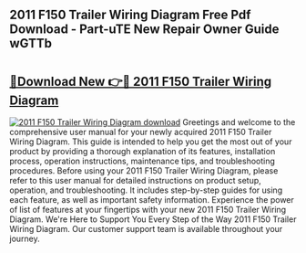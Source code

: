## 2011 F150 Trailer Wiring Diagram Free Pdf Download - Part-uTE New Repair Owner Guide wGTTb

# <h2><a href="http://dfhpen.blite.top/?on=2011+F150+Trailer+Wiring+Diagram">🔗Download New 👉🔴 2011 F150 Trailer Wiring Diagram</a></h2>

[![2011 F150 Trailer Wiring Diagram download](https://i.imgur.com/lujVjoI.png)](http://dfhpen.blite.top/?on=2011+F150+Trailer+Wiring+Diagram)
Greetings and welcome to the comprehensive user manual for your newly acquired 2011 F150 Trailer Wiring Diagram. This guide is intended to help you get the most out of your product by providing a thorough explanation of its features, installation process, operation instructions, maintenance tips, and troubleshooting procedures. Before using your 2011 F150 Trailer Wiring Diagram, please refer to this user manual for detailed instructions on product setup, operation, and troubleshooting. It includes step-by-step guides for using each feature, as well as important safety information. Experience the power of list of features at your fingertips with your new 2011 F150 Trailer Wiring Diagram. We're Here to Support You Every Step of the Way 2011 F150 Trailer Wiring Diagram. Our customer support team is available throughout your journey.
